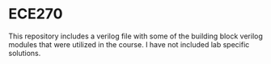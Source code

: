# ECE270
This repository includes a verilog file with some of the building block verilog modules that were utilized in the course. I have not included lab specific solutions.
